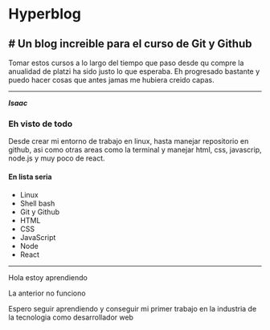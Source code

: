 # Hyperblog
## # Un blog increible para el curso de Git y Github
Tomar estos cursos a lo largo del tiempo que paso desde qu compre la anualidad de platzi ha sido justo lo que esperaba. Eh progresado bastante y puedo hacer cosas que antes jamas me hubiera creido capas.

------------


***Isaac***
### Eh visto de todo 
Desde crear mi entorno de trabajo en linux, hasta manejar repositorio en github, asi como otras areas como la terminal y manejar html, css, javascrip, node.js y muy poco de react.
#### En lista seria
- Linux
- Shell bash
- Git y Github
- HTML
- CSS
- JavaScript 
- Node
- React

------------

Hola estoy aprendiendo

La anterior no funciono


Espero seguir aprendiendo y conseguir mi primer trabajo en la industria de la tecnologia como desarrollador web
